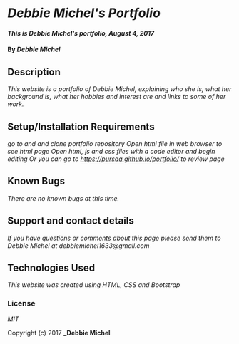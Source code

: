 # _Debbie Michel's Portfolio_

#### _This is Debbie Michel's portfolio, August 4, 2017_

#### By _**Debbie Michel**_

## Description

_This website is a portfolio of Debbie Michel, explaining who she is, what her background is, what her hobbies and interest are and links to some of her work._

## Setup/Installation Requirements

_go to       and and clone portfolio repository_
_Open html file in web browser to see html page_
_Open html, js and css files with a code editor and begin editing_
_Or you can go to https://pursaa.github.io/portfolio/ to review page_


## Known Bugs

_There are no known bugs at this time._

## Support and contact details

_If you have questions or comments about this page please send them to Debbie Michel at debbiemichel1633@gmail.com_

## Technologies Used

_This website was created using HTML, CSS and Bootstrap_

### License

*MIT*

Copyright (c) 2017 **_Debbie Michel**
